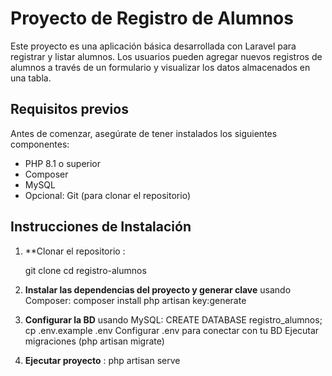 # Proyecto de Registro de Alumnos

Este proyecto es una aplicación básica desarrollada con Laravel para registrar y listar alumnos. Los usuarios pueden agregar nuevos registros de alumnos a través de un formulario y visualizar los datos almacenados en una tabla.

## Requisitos previos

Antes de comenzar, asegúrate de tener instalados los siguientes componentes:

- PHP 8.1 o superior
- Composer
- MySQL
- Opcional: Git (para clonar el repositorio)

## Instrucciones de Instalación

1. **Clonar el repositorio :

     git clone <URL-del-repositorio>
     cd registro-alumnos


2. **Instalar las dependencias del proyecto y generar clave** usando Composer:
   composer install
   php artisan key:generate


4. **Configurar la BD** usando MySQL:
   CREATE DATABASE registro_alumnos;
   cp .env.example .env
   Configurar .env para conectar con tu BD
   Ejecutar migraciones (php artisan migrate)

5. **Ejecutar proyecto** :
   php artisan serve
  
